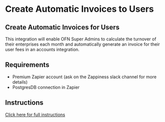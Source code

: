 # Create Automatic Invoices to Users

## Create Automatic Invoices for Users

This integration will enable OFN Super Admins to calculate the turnover of their enterprises each month and automatically generate an invoice for their user fees in an accounts integration.

## Requirements

* Premium Zapier account (ask on the Zappiness slack channel for more details)
* PostgresDB connection in Zapier

## Instructions

[Click here for full instructions](https://docs.google.com/document/d/18dgCgBzaLwJzzT-y2YBQ9Of-mCZrLTlZ4y1jz5dYAls/edit)
